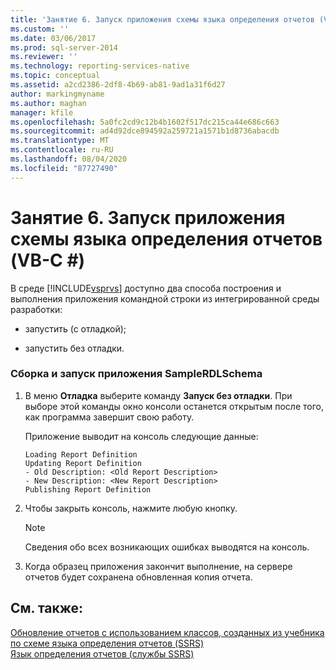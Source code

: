 ```yaml
---
title: 'Занятие 6. Запуск приложения схемы языка определения отчетов (VB-C #) | Документация Майкрософт'
ms.custom: ''
ms.date: 03/06/2017
ms.prod: sql-server-2014
ms.reviewer: ''
ms.technology: reporting-services-native
ms.topic: conceptual
ms.assetid: a2cd2386-2df8-4b69-ab81-9ad1a31f6d27
author: markingmyname
ms.author: maghan
manager: kfile
ms.openlocfilehash: 5a0fc2cd9c12b4b1602f517dc215ca44e686c663
ms.sourcegitcommit: ad4d92dce894592a259721a1571b1d8736abacdb
ms.translationtype: MT
ms.contentlocale: ru-RU
ms.lasthandoff: 08/04/2020
ms.locfileid: "87727490"
---
```

# <a name="lesson-6-run-the-rdl-schema-application-vb-c"></a>Занятие 6. Запуск приложения схемы языка определения отчетов (VB-C #)
  В среде [!INCLUDE[vsprvs](../includes/vsprvs-md.md)] доступно два способа построения и выполнения приложения командной строки из интегрированной среды разработки:  
  
-   запустить (с отладкой);  
  
-   запустить без отладки.  
  
### <a name="to-build-and-run-the-samplerdlschema-application"></a>Сборка и запуск приложения SampleRDLSchema  
  
1.  В меню **Отладка** выберите команду **Запуск без отладки**. При выборе этой команды окно консоли останется открытым после того, как программа завершит свою работу.  
  
     Приложение выводит на консоль следующие данные:  
  
    ```  
    Loading Report Definition  
    Updating Report Definition  
    - Old Description: <Old Report Description>  
    - New Description: <New Report Description>  
    Publishing Report Definition  
    ```  
  
2.  Чтобы закрыть консоль, нажмите любую кнопку.  
  
    > [!NOTE]  
    >  Сведения обо всех возникающих ошибках выводятся на консоль.  
  
3.  Когда образец приложения закончит выполнение, на сервере отчетов будет сохранена обновленная копия отчета.  
  
## <a name="see-also"></a>См. также:  
 [Обновление отчетов с использованием классов, созданных из учебника по схеме языка определения отчетов &#40;SSRS&#41;](../../2014/tutorials/updating-reports-using-classes-generated-from-the-rdl-schema-ssrs-tutorial.md)   
 [Язык определения отчетов (службы SSRS)](../reporting-services/reports/report-definition-language-ssrs.md)  
  
  
